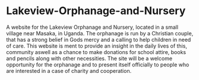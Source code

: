 # Lakeview-Orphanage-and-Nursery
A website for the Lakeview Orphanage and Nursery, located in a small village near Masaka, in Uganda.
The orphanage is run by a Christian couple, that has a strong belief in Gods mercy and a calling to help children in need of care.
This website is ment to provide an insight in the daily lives of this, community aswell as a chance to make donations for school attire, books and pencils 
along with other necessities.
The site will be a welcome opportunity for the orphanage and to present itself officially to people who are interested in a case of charity and cooperation.
